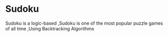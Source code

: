 # Sudoku
Sudoku is a logic-based ,Sudoku is one of the most popular puzzle games of all time ,Using Backtracking Algorithms
